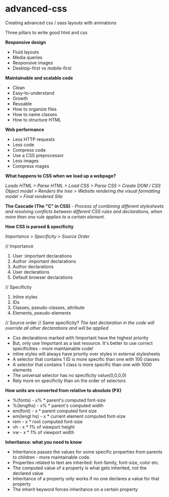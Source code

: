 # advanced-css
Creating advanced css / sass layouts with animations

Three pillars to write good html and css

**Responsive design**

* Fluid layouts
* Media queries
* Responsive images
* Desktop-first vs mobile-first

**Maintainable and scalable code**

* Clean
* Easy-to-understand
* Growth
* Reusable
* How to organize files
* How to name classes
* How to structure HTML

**Web performance**

* Less HTTP requests
* Less code
* Compress code
* Use a CSS preprocessor
* Less images
* Compress mages

**What happens to CSS when we load up a webpage?**

*Loads HTML > Parse HTML > Load CSS > Parse CSS > Create 
DOM / CSS Object model > Renders the tree > Website rendering the visual formatting model > Final rendered Site*

**The Cascade (The "C" in CSS)**
 *- Process of combining different stylesheets and resolving conflicts
between different CSS rules and declarations, when more than one 
rule applies to a certain element.*

**How CSS is parsed & specificity**

*Importance > Specificity > Source Order*

// Importance
1. User :important declarations
2. Author :important declarations
3. Author declarations
4. User declarations
5. Default browser declarations


// Specificity
1. Inline styles
2. IDs
3. Classes, pseudo-classes, attribute
4. Elements, pseudo-elements


// Source order
// Same specificity?
*The last declaration in the code will override all other
declarations and will be applied*

* Css declarations marked with !important have the highest priority
* But, only use !important as a last resource. It's better to use correct 
specificities - more maintainable code!
* inline styles will always have priority over styles in external stylesheets
* A selector that contains 1 ID is more specific than one with 100 classes
* A selector that contains 1 class is more specific than one with 1000 elements
* The universal selector has no specificity value(0,0,0,0)
* Rely more on specificity than  on the order of selectors


**How units are converted from relative to absolute (PX)**

* %(fonts) - x% * parent's computed font-size
* %(lengths) - x% * parent's computed width
* em(font) - x * parent computed font size
* em(lengt hs) - x * current element computed font-size
* rem - x * root computed font-size
* vh - x * 1% of viewport height
* vw - x * 1% of viewport width


**Inheritance: what you need to know**

* Inheritance passes the values for some specific properties
from parents to children - more maintainable code.
* Properties related to text are inherited: font-family, font-size, color etc.
* The computed value of a property is what gets inherited, not the declared value
* Inheritance of a property only works if no one declares a value for that property
* The inherit keyword forces inheritance on a certain property